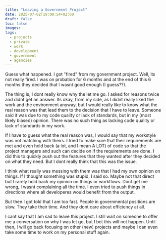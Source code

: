 ```yaml
---
title: "Leaving a Government Project"
date: 2025-07-02T19:00:54+02:00
draft: false
toc: false
images:
tags:
  - projects
  - private
  - work
  - development
  - government
  - agencies
---
```

Guess what happened.
I got "fired" from my government project. Well, its not really fired. I was on probation for 6 months and at the end of this 6 months they decided that I wasnt good enough (I guess??).

The thing is, I dont really know why the let me go.
I asked for reasons twice and didnt get an answer.
Its okay, from my side, as I didnt really liked the work and the environment anyway, but I would really like to know what
the real reason was that lead them to the decision that I have to leave.
Someone said it was due to my code quality or lack of standards, but in my (most likely biased) opinion.
There was no such thing as lacking code quality or lack of standards in my work.

If I have to guess what the real reason was, I would say that my workstyle was not matching with theirs.
I tried to make sure that their requirements are met and even hold back (a lot, and I mean A LOT) of code so that the
project managers and such can decide on if the requirements are done.
I did this to quickly push out the features that they wanted after they decided on what they need.
But I dont really think that this was the issue.

I think what really was messing with them was that I had my own opinion on things. If I thought something was stupid, I said so.
Maybe not that direct but I rarely hold back my opinion on things or workflows.
Dont get me wrong, I wasnt complaining all the time. I even tried to push things in directions where all developeres would benefit from the output.

But then I got told that I am too fast.
People in governmental positions are slow.
They take their time.
And they dont care about efficiency at all.

I cant say that I am sad to leave this project. I still wait on someone to offer me a conversation on why I was let go, but I bet this will not happen.
Until then, I will go back focusing on other (new) projects and maybe I can even take some time to work on my personal stuff again.
